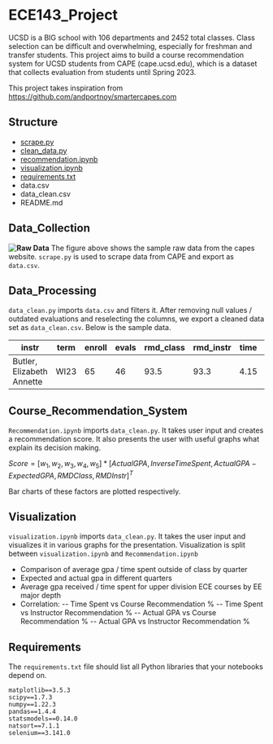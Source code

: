 


# ECE143_Project

UCSD is a BIG school with 106 departments and 2452 total classes. Class selection can be difficult and overwhelming, especially for freshman and transfer students. This project aims to build a course recommendation system for UCSD students from CAPE (cape.ucsd.edu), which is a dataset that collects evaluation from students until Spring 2023.

This project takes inspiration from https://github.com/andportnoy/smartercapes.com

## Structure
- [scrape.py](#Data_Collection)
- [clean_data.py](#Data_Processing)
- [recommendation.ipynb](#Course_Recommendation_System)
- [visualization.ipynb](#Visualization)
- [requirements.txt](#Requirements)
- data.csv
- data_clean.csv
- README.md


## Data_Collection
**![Raw Data](https://lh7-us.googleusercontent.com/FO48FO54fkFQFCokSU4OCsrPLDhMAv8h_Aajleb9M6niLAi0GXjBDc3We3HT59Yai4prKd5iQFjBSJ2jKHAJnCGzpxys6zTVNnF2o3zxXTuzAAGgmblmLZ_m1w05FgRkTeJETUxKxP-z-9lgXfoAzxbHAQ=s2048)**
The figure above shows the sample raw data from the capes website. `scrape.py` is used to scrape data from CAPE and export as `data.csv`.

## Data_Processing
`data_clean.py` imports `data.csv` and filters it. After removing null values / outdated evaluations and reselecting the columns, we export a cleaned data set as `data_clean.csv`. Below is the sample data.

| instr | term | enroll | evals | rmd_class | rmd_instr | time | Course_ID | Course_Name | expected_grade | expected_gpa | actual_grade | actual_gpa |
| ---------|--------- |--------- | --------- | --------- | --------- | --------- | --------- | --------- | --------- | --------- | --------- | --------- | 
|Butler, Elizabeth Annette | WI23 | 65 | 46 | 93.5 | 93.3 | 4.15 | AAS 11 | Intro Black Diasporic Studies (A) | A- | 3.84 | A- | 3.71


## Course_Recommendation_System 
`Recommendation.ipynb` imports `data_clean.py`. It takes user input and creates a recommendation score. It also presents the user with useful graphs what explain its decision making.

$Score = [w_1,w_2,w_3,w_4,w_5]*[ActualGPA,InverseTimeSpent,ActualGPA - ExpectedGPA,RMDClass,RMDInstr]^T$

Bar charts of these factors are plotted respectively.

## Visualization
`visualization.ipynb` imports `data_clean.py`. It takes the user input and visualizes it in various graphs for the presentation. Visualization is split between `visualization.ipynb` and  `Recommendation.ipynb`

- Comparison of average gpa / time spent outside of class by quarter
- Expected and actual gpa in different quarters
- Average gpa received / time spent for upper division ECE courses by EE major depth
- Correlation: 
-- Time Spent vs Course Recommendation %
-- Time Spent vs Instructor Recommendation %
-- Actual GPA vs Course Recommendation %
-- Actual GPA vs Instructor Recommendation %

## Requirements

The `requirements.txt` file should list all Python libraries that your notebooks depend on.
```
matplotlib==3.5.3
scipy==1.7.3
numpy==1.22.3
pandas==1.4.4
statsmodels==0.14.0
natsort==7.1.1
selenium==3.141.0
```
